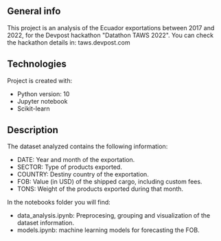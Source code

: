 ## General info
This project is an analysis of the Ecuador exportations between 2017 and 2022, for the Devpost hackathon "Datathon TAWS 2022". You can check the hackathon details in: taws.devpost.com
	
## Technologies
Project is created with:
* Python version: 10
* Jupyter notebook
* Scikit-learn
	
## Description
The dataset analyzed contains the following information:
* DATE: Year and month of the exportation.
* SECTOR: Type of products exported.
* COUNTRY: Destiny country of the exportation.
* FOB: Value (in USD) of the shipped cargo, including custom fees.
* TONS: Weight of the products exported during that month.

In the notebooks folder you will find:
* data_analysis.ipynb: Preprocesing, grouping and visualization of the dataset information.
* models.ipynb: machine learning models for forecasting the FOB.
